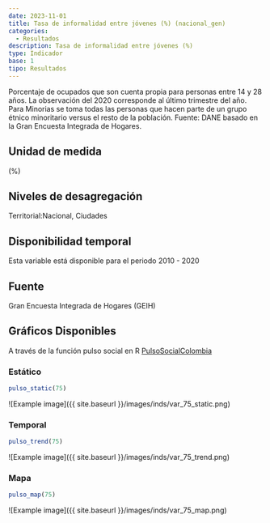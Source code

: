 ```yaml
---
date: 2023-11-01
title: Tasa de informalidad entre jóvenes (%) (nacional_gen)
categories:
  - Resultados
description: Tasa de informalidad entre jóvenes (%)
type: Indicador
base: 1
tipo: Resultados
--- 
```


Porcentaje de ocupados que son cuenta propia para personas entre 14 y 28 años. La observación del 2020 corresponde al último trimestre del año. Para Minorias se toma todas las personas que hacen parte de un grupo étnico minoritario versus el resto de la población.
Fuente: DANE basado en la Gran Encuesta Integrada de Hogares.

## Unidad de medida
(%)

## Niveles de desagregación
Territorial:Nacional, Ciudades

## Disponibilidad temporal
Esta variable está disponible para el periodo 2010 - 2020

## Fuente
Gran Encuesta Integrada de Hogares (GEIH)

## Gráficos Disponibles

A través de la función pulso social en R [PulsoSocialColombia](https://github.com/pulsosocialcolombia/PulsoSocialColombia)

### Estático

``` R
pulso_static(75)
```

![Example image]({{ site.baseurl }}/images/inds/var_75_static.png)

### Temporal

``` R
pulso_trend(75)
```

![Example image]({{ site.baseurl }}/images/inds/var_75_trend.png)

### Mapa

``` R
pulso_map(75)
```

![Example image]({{ site.baseurl }}/images/inds/var_75_map.png)